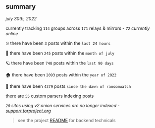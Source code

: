 
## summary
_july 30th, 2022_

currently tracking `114` groups across `171` relays & mirrors - _`72` currently online_

⏲ there have been `3` posts within the `last 24 hours`

🦈 there have been `245` posts within the `month of july`

🪐 there have been `748` posts within the `last 90 days`

🏚 there have been `2093` posts within the `year of 2022`

🦕 there have been `4379` posts `since the dawn of ransomwatch`

there are `55` custom parsers indexing posts

_`20` sites using v2 onion services are no longer indexed - [support.torproject.org](https://support.torproject.org/onionservices/v2-deprecation/)_

> see the project [README](https://github.com/joshhighet/ransomwatch#ransomwatch--) for backend technicals
